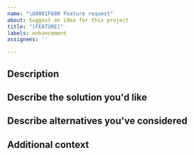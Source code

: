 ```yaml
---
name: "\U0001F680 Feature request"
about: Suggest an idea for this project
title: "[FEATURE]"
labels: enhancement
assignees: ''

---
```


## Description

<!-- A clear and concise description of what the problem is. Ex. I'm always frustrated when [...] -->

## Describe the solution you'd like

<!-- A clear and concise description of what you want to happen. -->

## Describe alternatives you've considered

<!-- A clear and concise description of any alternative solutions or features you've considered. -->

## Additional context

<!-- Add any other context or screenshots about the feature request here. -->